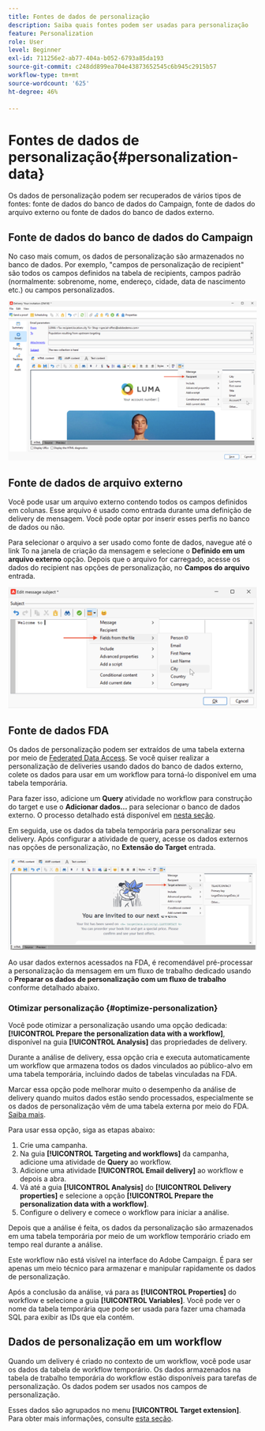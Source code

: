 ```yaml
---
title: Fontes de dados de personalização
description: Saiba quais fontes podem ser usadas para personalização
feature: Personalization
role: User
level: Beginner
exl-id: 711256e2-ab77-404a-b052-6793a85da193
source-git-commit: c248dd899ea704e43873652545c6b945c2915b57
workflow-type: tm+mt
source-wordcount: '625'
ht-degree: 46%

---
```


# Fontes de dados de personalização{#personalization-data}

Os dados de personalização podem ser recuperados de vários tipos de fontes: fonte de dados do banco de dados do Campaign, fonte de dados do arquivo externo ou fonte de dados do banco de dados externo.

## Fonte de dados do banco de dados do Campaign

No caso mais comum, os dados de personalização são armazenados no banco de dados. Por exemplo, &quot;campos de personalização de recipient&quot; são todos os campos definidos na tabela de recipients, campos padrão (normalmente: sobrenome, nome, endereço, cidade, data de nascimento etc.) ou campos personalizados.

![Campos de personalização de campanha em um email](assets/perso-campaign-datasource.png)


## Fonte de dados de arquivo externo

Você pode usar um arquivo externo contendo todos os campos definidos em colunas. Esse arquivo é usado como entrada durante uma definição de delivery de mensagem. Você pode optar por inserir esses perfis no banco de dados ou não.

Para selecionar o arquivo a ser usado como fonte de dados, navegue até o link To na janela de criação da mensagem e selecione o **Definido em um arquivo externo** opção. Depois que o arquivo for carregado, acesse os dados do recipient nas opções de personalização, no **Campos do arquivo** entrada.

![Dados de personalização de um arquivo](assets/perso-from-file.png)


## Fonte de dados FDA

Os dados de personalização podem ser extraídos de uma tabela externa por meio de [Federated Data Access](../connect/fda.md).  Se você quiser realizar a personalização de deliveries usando dados do banco de dados externo, colete os dados para usar em um workflow para torná-lo disponível em uma tabela temporária.

Para fazer isso, adicione um **Query** atividade no workflow para construção do target e use o **Adicionar dados...** para selecionar o banco de dados externo. O processo detalhado está disponível em [nesta seção](../../automation/workflow/query.md#adding-data).

Em seguida, use os dados da tabela temporária para personalizar seu delivery. Após configurar a atividade de query, acesse os dados externos nas opções de personalização, no **Extensão do Target** entrada.

![Dados de personalização de um banco de dados externo](assets/perso-external-db.png)

Ao usar dados externos acessados na FDA, é recomendável pré-processar a personalização da mensagem em um fluxo de trabalho dedicado usando o **Preparar os dados de personalização com um fluxo de trabalho** conforme detalhado abaixo.

### Otimizar personalização {#optimize-personalization}

Você pode otimizar a personalização usando uma opção dedicada: **[!UICONTROL Prepare the personalization data with a workflow]**, disponível na guia **[!UICONTROL Analysis]** das propriedades de delivery.

Durante a análise de delivery, essa opção cria e executa automaticamente um workflow que armazena todos os dados vinculados ao público-alvo em uma tabela temporária, incluindo dados de tabelas vinculadas na FDA.

Marcar essa opção pode melhorar muito o desempenho da análise de delivery quando muitos dados estão sendo processados, especialmente se os dados de personalização vêm de uma tabela externa por meio do FDA. [Saiba mais](../connect/fda.md).

Para usar essa opção, siga as etapas abaixo:

1. Crie uma campanha.
1. Na guia **[!UICONTROL Targeting and workflows]** da campanha, adicione uma atividade de **Query** ao workflow.
1. Adicione uma atividade **[!UICONTROL Email delivery]** ao workflow e depois a abra.
1. Vá até a guia **[!UICONTROL Analysis]** do **[!UICONTROL Delivery properties]** e selecione a opção **[!UICONTROL Prepare the personalization data with a workflow]**.
1. Configure o delivery e comece o workflow para iniciar a análise.

Depois que a análise é feita, os dados da personalização são armazenados em uma tabela temporária por meio de um workflow temporário criado em tempo real durante a análise.

Este workflow não está visível na interface do Adobe Campaign. É para ser apenas um meio técnico para armazenar e manipular rapidamente os dados de personalização.

Após a conclusão da análise, vá para as **[!UICONTROL Properties]** do workflow e selecione a guia **[!UICONTROL Variables]**. Você pode ver o nome da tabela temporária que pode ser usada para fazer uma chamada SQL para exibir as IDs que ela contém.

## Dados de personalização em um workflow

Quando um delivery é criado no contexto de um workflow, você pode usar os dados da tabela de workflow temporário. Os dados armazenados na tabela de trabalho temporária do workflow estão disponíveis para tarefas de personalização. Os dados podem ser usados nos campos de personalização.

Esses dados são agrupados no menu **[!UICONTROL Target extension]**. Para obter mais informações, consulte [esta seção](../../automation/workflow/use-workflow-data.md#target-data).
